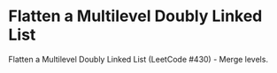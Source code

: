 # Flatten a Multilevel Doubly Linked List

Flatten a Multilevel Doubly Linked List (LeetCode #430) - Merge levels.
